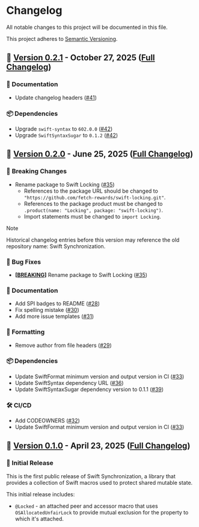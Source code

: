 # Changelog

All notable changes to this project will be documented in this file. 

This project adheres to [Semantic Versioning](https://semver.org).

## 🚀 [Version 0.2.1](https://github.com/fetch-rewards/swift-locking/releases/tag/0.2.1) - October 27, 2025 ([Full Changelog](https://github.com/fetch-rewards/swift-locking/compare/0.2.0...0.2.1))

### 📝 Documentation

- Update changelog headers ([#41](https://github.com/fetch-rewards/swift-locking/pull/41))

### 📦 Dependencies

- Upgrade `swift-syntax` to `602.0.0` ([#42](https://github.com/fetch-rewards/swift-locking/pull/42))
- Upgrade `SwiftSyntaxSugar` to `0.1.2` ([#42](https://github.com/fetch-rewards/swift-locking/pull/42))


## 🚀 [Version 0.2.0](https://github.com/fetch-rewards/swift-locking/releases/tag/0.2.0) - June 25, 2025 ([Full Changelog](https://github.com/fetch-rewards/swift-locking/compare/0.1.0...0.2.0))

### 🚨 <a name="breaking-changes-0.2.0"></a>Breaking Changes

- Rename package to Swift Locking ([#35](https://github.com/fetch-rewards/swift-locking/pull/35))
    - References to the package URL should be changed to `"https://github.com/fetch-rewards/swift-locking.git"`.
    - References to the package product must be changed to `.product(name: "Locking", package: "swift-locking")`.
    - Import statements must be changed to `import Locking`.

> [!NOTE]
> Historical changelog entries before this version may reference the old repository name: Swift Synchronization.

### 🐛 Bug Fixes

- **[[BREAKING](#breaking-changes-0.2.0)]** Rename package to Swift Locking ([#35](https://github.com/fetch-rewards/swift-locking/pull/35))

### 📝 Documentation

- Add SPI badges to README ([#28](https://github.com/fetch-rewards/swift-locking/pull/28))
- Fix spelling mistake ([#30](https://github.com/fetch-rewards/swift-locking/pull/30))
- Add more issue templates ([#31](https://github.com/fetch-rewards/swift-locking/pull/31))

### 🎨 Formatting

- Remove author from file headers ([#29](https://github.com/fetch-rewards/swift-locking/pull/29))

### 📦 Dependencies

- Update SwiftFormat minimum version and output version in CI ([#33](https://github.com/fetch-rewards/swift-locking/pull/33))
- Update SwiftSyntax dependency URL ([#36](https://github.com/fetch-rewards/swift-locking/pull/36))
- Update SwiftSyntaxSugar dependency version to 0.1.1 ([#39](https://github.com/fetch-rewards/swift-locking/pull/39))

### 🛠️ CI/CD

- Add CODEOWNERS ([#32](https://github.com/fetch-rewards/swift-locking/pull/32))
- Update SwiftFormat minimum version and output version in CI ([#33](https://github.com/fetch-rewards/swift-locking/pull/33))

## 🚀 [Version 0.1.0](https://github.com/fetch-rewards/swift-locking/releases/tag/0.1.0) - April 23, 2025 ([Full Changelog](https://github.com/fetch-rewards/swift-locking/commits/0.1.0))

### 🎉 Initial Release

This is the first public release of Swift Synchronization, a library that provides a collection of Swift macros used to protect shared mutable state.

This initial release includes:

- `@Locked` - an attached peer and accessor macro that uses `OSAllocatedUnfairLock` to provide mutual exclusion for the property to which it's attached.
